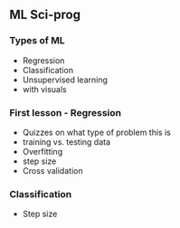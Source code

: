 ## ML Sci-prog 

### Types of ML
- Regression
- Classification
- Unsupervised learning
- with visuals

### First lesson - Regression
- Quizzes on what type of problem this is
- training vs. testing data
- Overfitting
- step size
- Cross validation

### Classification
- Step size
